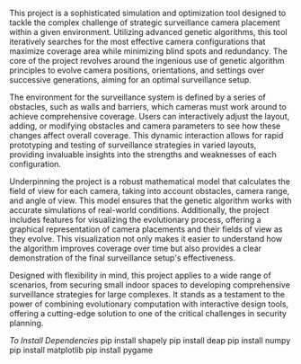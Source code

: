 This project is a sophisticated simulation and optimization tool designed to tackle the complex challenge of strategic surveillance camera placement within a given environment. Utilizing advanced genetic algorithms, this tool iteratively searches for the most effective camera configurations that maximize coverage area while minimizing blind spots and redundancy. The core of the project revolves around the ingenious use of genetic algorithm principles to evolve camera positions, orientations, and settings over successive generations, aiming for an optimal surveillance setup.

The environment for the surveillance system is defined by a series of obstacles, such as walls and barriers, which cameras must work around to achieve comprehensive coverage. Users can interactively adjust the layout, adding, or modifying obstacles and camera parameters to see how these changes affect overall coverage. This dynamic interaction allows for rapid prototyping and testing of surveillance strategies in varied layouts, providing invaluable insights into the strengths and weaknesses of each configuration.

Underpinning the project is a robust mathematical model that calculates the field of view for each camera, taking into account obstacles, camera range, and angle of view. This model ensures that the genetic algorithm works with accurate simulations of real-world conditions. Additionally, the project includes features for visualizing the evolutionary process, offering a graphical representation of camera placements and their fields of view as they evolve. This visualization not only makes it easier to understand how the algorithm improves coverage over time but also provides a clear demonstration of the final surveillance setup's effectiveness.

Designed with flexibility in mind, this project applies to a wide range of scenarios, from securing small indoor spaces to developing comprehensive surveillance strategies for large complexes. It stands as a testament to the power of combining evolutionary computation with interactive design tools, offering a cutting-edge solution to one of the critical challenges in security planning.

*To Install Dependencies*
pip install shapely
pip install deap
pip install numpy
pip install matplotlib
pip install pygame
